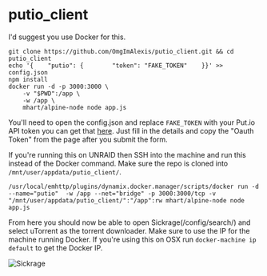 # putio_client

I'd suggest you use Docker for this.

````
git clone https://github.com/OmgImAlexis/putio_client.git && cd putio_client
echo '{    "putio": {        "token": "FAKE_TOKEN"    }}' >> config.json
npm install
docker run -d -p 3000:3000 \
    -v "$PWD":/app \
    -w /app \
    mhart/alpine-node node app.js
````

You'll need to open the config.json and replace `FAKE_TOKEN` with your Put.io API token you can get that [here](https://put.io/v2/oauth2/register).
Just fill in the details and copy the "Oauth Token" from the page after you submit the form.

If you're running this on UNRAID then SSH into the machine and run this instead of the Docker command.
Make sure the repo is cloned into `/mnt/user/appdata/putio_client/`.
````
/usr/local/emhttp/plugins/dynamix.docker.manager/scripts/docker run -d --name="putio"  -w /app --net="bridge" -p 3000:3000/tcp -v "/mnt/user/appdata/putio_client/":"/app":rw mhart/alpine-node node app.js
````

From here you should now be able to open Sickrage(/config/search/) and select uTorrent as the torrent downloader.
Make sure to use the IP for the machine running Docker. If you're using this on OSX run `docker-machine ip default` to get the Docker IP.

![Sickrage](http://i.imgur.com/JXoeC5i.png)

